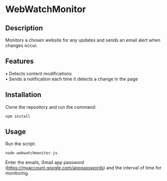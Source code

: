 # WebWatchMonitor
## Description
Monitors a chosen website for any updates and sends an email alert when changes occur.

## Features
• Detects content modifications  
• Sends a notification each time it detects a change in the page

## Installation
Clone the repository and run the command:

```
npm install
```


## Usage
Run the script:

```
node webwatchmonitor.js
```
Enter the emails, Gmail app password (https://myaccount.google.com/apppasswords) and the interval of time for monitoring.